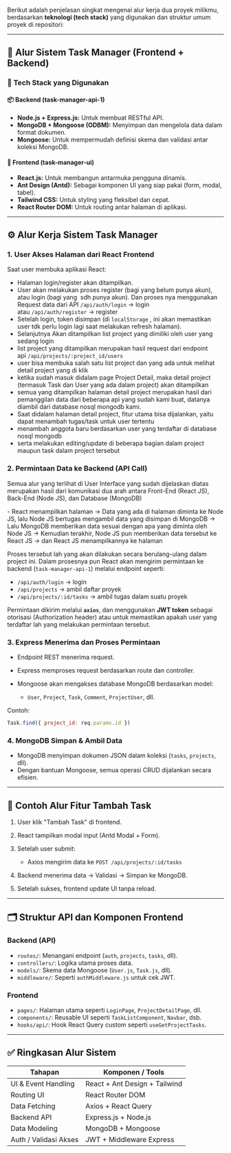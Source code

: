 Berikut adalah penjelasan singkat mengenai alur kerja dua proyek milikmu, berdasarkan **teknologi (tech stack)** yang digunakan dan struktur umum proyek di repositori:

---

## 🔁 Alur Sistem Task Manager (Frontend + Backend)

### 🧠 **Tech Stack yang Digunakan**

#### 📦 Backend (task-manager-api-1)

* **Node.js + Express.js:** Untuk membuat RESTful API.
* **MongoDB + Mongoose (ODBM):** Menyimpan dan mengelola data dalam format dokumen.
* **Mongoose:** Untuk mempermudah definisi skema dan validasi antar koleksi MongoDB.

#### 🎨 Frontend (task-manager-ui)

* **React.js:** Untuk membangun antarmuka pengguna dinamis.
* **Ant Design (Antd):** Sebagai komponen UI yang siap pakai (form, modal, tabel).
* **Tailwind CSS:** Untuk styling yang fleksibel dan cepat.
* **React Router DOM:** Untuk routing antar halaman di aplikasi.

---

## ⚙️ **Alur Kerja Sistem Task Manager**

### 1. **User Akses Halaman dari React Frontend**

Saat user membuka aplikasi React:

* Halaman login/register akan ditampilkan.
* User akan melakukan proses register (bagi yang belum punya akun), atau login (bagi yang  sdh punya akun). Dan proses nya menggunakan Request data dari API `/api/auth/login` → login atau `/api/auth/register` → register
* Setelah login, token disimpan (di `localStorage` , ini akan memastikan user tdk perlu login lagi saat melakukan refresh halaman).
* Selanjutnya Akan ditampilkan list project yang dimiliki oleh user yang sedang login
* list project yang ditampilkan merupakan hasil request dari endpoint api `/api/projects/:project_id/users`
* user bisa membuka salah satu list project dan yang ada untuk melihat detail project yang di klik
* ketika sudah masuk didalam page Project Detail, maka detail project (termasuk Task dan User yang ada dalam project) akan ditampilkan
* semua yang ditampilkan halaman detail project merupakan hasil dari pemanggilan data dari beberapa api yang sudah kami buat, datanya diambil dari database nosql mongodb kami.
* Saat didalam halaman detail project, fitur utama bisa dijalankan, yaitu dapat menambah tugas/task untuk user tertentu
* menambah anggota baru berdasarkan user yang terdaftar di database nosql mongodb
* serta melakukan editing/update di beberapa bagian dalam project maupun task dalam project tersebut

### 2. **Permintaan Data ke Backend (API Call)**

Semua alur yang terlihat di User Interface yang sudah dijelaskan diatas merupakan hasil dari komunikasi dua arah antara Front-End (React JS), Back-End (Node JS), dan Database (MongoDB)


\- React menampilkan halaman → Data yang ada di halaman diminta ke Node JS, lalu Node JS bertugas mengambil data yang disimpan di MongoDB → Lalu MongoDB memberikan data sesuai dengan apa yang diminta oleh Node JS → Kemudian terakhir, Node JS pun memberikan data tersebut ke React JS → dan React JS menampilkannya ke halaman

Proses tersebut lah yang akan dilakukan secara berulang-ulang dalam project ini.
Dalam prosesnya pun React akan mengirim permintaan ke backend (`task-manager-api-1`) melalui endpoint seperti:

* `/api/auth/login` → login
* `/api/projects` → ambil daftar proyek
* `/api/projects/:id/tasks` → ambil tugas dalam suatu proyek

Permintaan dikirim melalui **`axios`**, dan menggunakan **JWT token** sebagai otorisasi (Authorization header) atau untuk memastikan apakah user yang terdaftar lah yang melakukan permintaan tersebut.

### 3. **Express Menerima dan Proses Permintaan**

* Endpoint REST menerima request.
* Express memproses request berdasarkan route dan controller.
* Mongoose akan mengakses database MongoDB berdasarkan model:

  * `User`, `Project`, `Task`, `Comment`, `ProjectUser`, dll.

Contoh:

```js
Task.find({ project_id: req.params.id })
```

### 4. **MongoDB Simpan & Ambil Data**

* MongoDB menyimpan dokumen JSON dalam koleksi (`tasks`, `projects`, dll).
* Dengan bantuan Mongoose, semua operasi CRUD dijalankan secara efisien.

---

## 🧭 Contoh Alur Fitur Tambah Task

1. User klik "Tambah Task" di frontend.
2. React tampilkan modal input (Antd Modal + Form).
3. Setelah user submit:

   * Axios mengirim data ke `POST /api/projects/:id/tasks`
4. Backend menerima data → Validasi → Simpan ke MongoDB.
5. Setelah sukses, frontend update UI tanpa reload.

---

## 🗂 Struktur API dan Komponen Frontend

### Backend (API)

* `routes/`: Menangani endpoint (`auth`, `projects`, `tasks`, dll).
* `controllers/`: Logika utama proses data.
* `models/`: Skema data Mongoose (`User.js`, `Task.js`, dll).
* `middleware/`: Seperti `authMiddleware.js` untuk cek JWT.

### Frontend

* `pages/`: Halaman utama seperti `LoginPage`, `ProjectDetailPage`, dll.
* `components/`: Reusable UI seperti `TaskListComponent`, `Navbar`, dsb.
* `hooks/api/`: Hook React Query custom seperti `useGetProjectTasks`.

---

## ✅ Ringkasan Alur Sistem

| Tahapan               | Komponen / Tools              |
| --------------------- | ----------------------------- |
| UI & Event Handling   | React + Ant Design + Tailwind |
| Routing UI            | React Router DOM              |
| Data Fetching         | Axios + React Query           |
| Backend API           | Express.js + Node.js          |
| Data Modeling         | MongoDB + Mongoose            |
| Auth / Validasi Akses | JWT + Middleware Express      |
